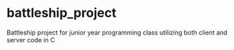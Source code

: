 # battleship_project
Battleship project for junior year programming class utilizing both client and server code in C
